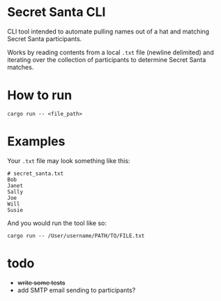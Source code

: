 # Secret Santa CLI
CLI tool intended to automate pulling names out of a hat and matching Secret Santa participants.

Works by reading contents from a local `.txt` file (newline delimited) and iterating over the collection of participants to determine Secret Santa matches.

# How to run
```
cargo run -- <file_path>
```

# Examples

Your `.txt` file may look something like this:
```
# secret_santa.txt
Bob
Janet
Sally
Joe
Will
Susie
```
And you would run the tool like so: 
```
cargo run -- /User/username/PATH/TO/FILE.txt
```

# todo
- ~~write some tests~~
- add SMTP email sending to participants?
